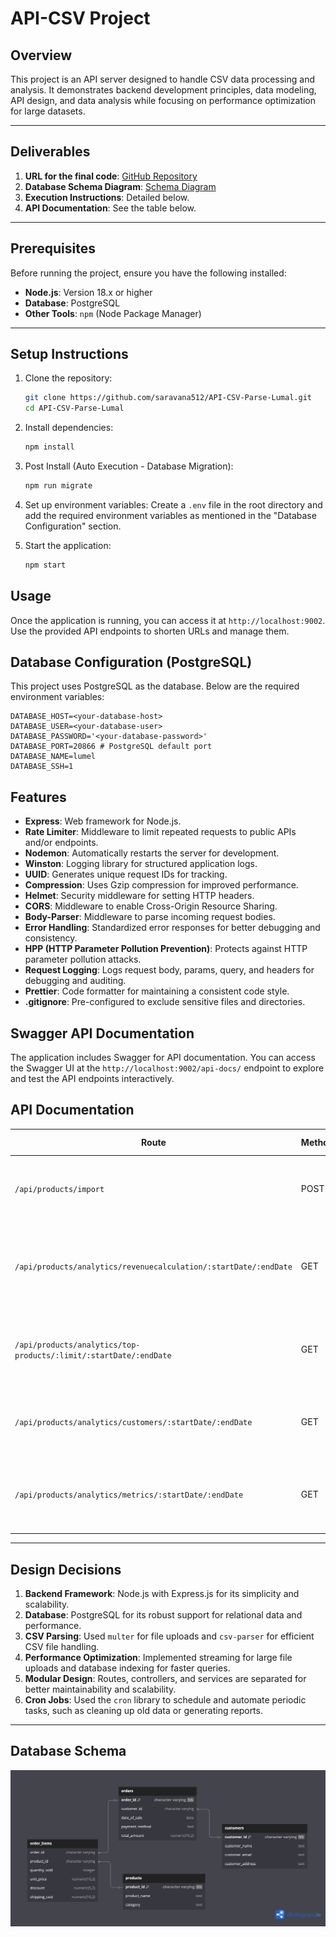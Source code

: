 # API-CSV Project

## Overview

This project is an API server designed to handle CSV data processing and analysis. It demonstrates backend development principles, data modeling, API design, and data analysis while focusing on performance optimization for large datasets.

---

## Deliverables

1. **URL for the final code**: [GitHub Repository](https://github.com/saravana512/API-CSV-Parse-Lumal)
2. **Database Schema Diagram**: [Schema Diagram](ERD.png)
3. **Execution Instructions**: Detailed below.
4. **API Documentation**: See the table below.

---

## Prerequisites

Before running the project, ensure you have the following installed:

- **Node.js**: Version 18.x or higher
- **Database**: PostgreSQL
- **Other Tools**: `npm` (Node Package Manager)

---

## Setup Instructions

1. Clone the repository:

    ```bash
    git clone https://github.com/saravana512/API-CSV-Parse-Lumal.git
    cd API-CSV-Parse-Lumal
    ```

2. Install dependencies:

    ```sh
    npm install
    ```

3. Post Install (Auto Execution - Database Migration):

    ```sh
    npm run migrate
    ```

4. Set up environment variables:
   Create a `.env` file in the root directory and add the required environment variables as mentioned in the "Database Configuration" section.

5. Start the application:
    ```sh
    npm start
    ```

## Usage

Once the application is running, you can access it at `http://localhost:9002`. Use the provided API endpoints to shorten URLs and manage them.

## Database Configuration (PostgreSQL)

This project uses PostgreSQL as the database. Below are the required environment variables:

```env
DATABASE_HOST=<your-database-host>
DATABASE_USER=<your-database-user>
DATABASE_PASSWORD='<your-database-password>'
DATABASE_PORT=20866 # PostgreSQL default port
DATABASE_NAME=lumel
DATABASE_SSH=1
```

## Features

- **Express**: Web framework for Node.js.
- **Rate Limiter**: Middleware to limit repeated requests to public APIs and/or endpoints.
- **Nodemon**: Automatically restarts the server for development.
- **Winston**: Logging library for structured application logs.
- **UUID**: Generates unique request IDs for tracking.
- **Compression**: Uses Gzip compression for improved performance.
- **Helmet**: Security middleware for setting HTTP headers.
- **CORS**: Middleware to enable Cross-Origin Resource Sharing.
- **Body-Parser**: Middleware to parse incoming request bodies.
- **Error Handling**: Standardized error responses for better debugging and consistency.
- **HPP (HTTP Parameter Pollution Prevention)**: Protects against HTTP parameter pollution attacks.
- **Request Logging**: Logs request body, params, query, and headers for debugging and auditing.
- **Prettier**: Code formatter for maintaining a consistent code style.
- **.gitignore**: Pre-configured to exclude sensitive files and directories.

## Swagger API Documentation

The application includes Swagger for API documentation. You can access the Swagger UI at the `http://localhost:9002/api-docs/` endpoint to explore and test the API endpoints interactively.

## API Documentation

| Route                                                             | Method | Body (JSON)              | Sample Response (JSON)                              | Description                                                         |
| ----------------------------------------------------------------- | ------ | ------------------------ | --------------------------------------------------- | ------------------------------------------------------------------- |
| `/api/products/import`                                            | POST   | `{ "file": "file.csv" }` | `{ "message": "File imported successfully" }`       | Uploads a CSV file containing product data for processing.          |
| `/api/products/analytics/revenuecalculation/:startDate/:endDate`  | GET    | N/A                      | `{ "totalRevenue": 10000 }`                         | Calculates total revenue between the specified start and end dates. |
| `/api/products/analytics/top-products/:limit/:startDate/:endDate` | GET    | N/A                      | `[ { "product": "Product A", "sales": 500 } ]`      | Retrieves the top-selling products within the specified date range. |
| `/api/products/analytics/customers/:startDate/:endDate`           | GET    | N/A                      | `[ { "customer": "Customer A", "purchases": 10 } ]` | Fetches customer analytics for the specified date range.            |
| `/api/products/analytics/metrics/:startDate/:endDate`             | GET    | N/A                      | `{ "totalOrders": 100, "averageOrderValue": 50 }`   | Provides key metrics such as total orders and average order value.  |

---

## Design Decisions

1. **Backend Framework**: Node.js with Express.js for its simplicity and scalability.
2. **Database**: PostgreSQL for its robust support for relational data and performance.
3. **CSV Parsing**: Used `multer` for file uploads and `csv-parser` for efficient CSV file handling.
4. **Performance Optimization**: Implemented streaming for large file uploads and database indexing for faster queries.
5. **Modular Design**: Routes, controllers, and services are separated for better maintainability and scalability.
6. **Cron Jobs**: Used the `cron` library to schedule and automate periodic tasks, such as cleaning up old data or generating reports.

---

## Database Schema

![Database Schema](ERD.png)
